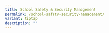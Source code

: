 ```yaml
---
title: School Safety & Security Management
permalink: /school-safety-security-management/
variant: tiptap
description: ""
---
```

